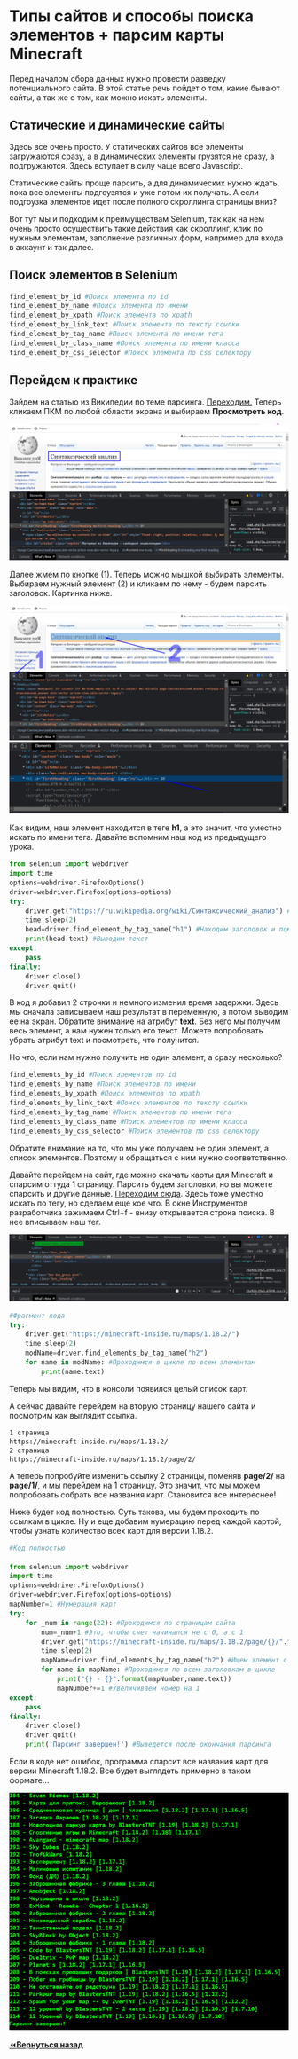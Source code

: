 # Типы сайтов и способы поиска элементов + парсим карты Minecraft
Перед началом сбора данных нужно провести разведку потенциального сайта. В этой статье речь пойдет о том, какие бывают сайты, а так же о том, как можно искать элементы.  

## Статические и динамические сайты
Здесь все очень просто. У статических сайтов все элементы загружаются сразу, а в динамических элементы грузятся не сразу, а подгружаются. Здесь вступает в силу чаще всего Javascript.  

Статические сайты проще парсить, а для динамических нужно ждать, пока все элементы подгоузятся и уже потом их получать. А если подгоузка элементов идет после полного скроллинга страницы вниз?  

Вот тут мы и подходим к преимуществам Selenium, так как на нем очень просто осуществить такие действия как скроллинг, клик по нужным элементам, заполнение различных форм, например для входа в аккаунт и так далее.  

## Поиск элементов в Selenium

```python
find_element_by_id #Поиск элемента по id
find_element_by_name #Поиск элемента по имени
find_element_by_xpath #Поиск элемента по xpath
find_element_by_link_text #Поиск элемента по тексту ссылки
find_element_by_tag_name #Поиск элемента по имени тега
find_element_by_class_name #Поиск элемента по имени класса
find_element_by_css_selector #Поиск элемента по css селектору
```

## Перейдем к практике

Зайдем на статью из Википедии по теме парсинга. [Переходим.](https://ru.wikipedia.org/wiki/Синтаксический_анализ) Теперь кликаем ПКМ по любой области экрана и выбираем **Просмотреть код**.

![img](img01.png)

Далее жмем по кнопке (1). Теперь можно мышкой выбирать элементы. Выбираем нужный элемент (2) и кликаем по нему - будем парсить заголовок. Картинка ниже.

![img](img02.png)  
![img](img03.png)

Как видим, наш элемент находится в теге **h1**, а это значит, что уместно искать по имени тега. Давайте вспомним наш код из предыдущего урока.

```python
from selenium import webdriver
import time
options=webdriver.FirefoxOptions()
driver=webdriver.Firefox(options=options)
try:
	driver.get("https://ru.wikipedia.org/wiki/Синтаксический_анализ") #Заходим на сайт
	time.sleep(2)
	head=driver.find_element_by_tag_name("h1") #Находим заголовок и помещаем его в переменную
	print(head.text) #Выводим текст
except:
	pass
finally:
	driver.close()
	driver.quit()
```

В код я добавил 2 строчки и немного изменил время задержки. Здесь мы сначала записываем наш результат в переменную, а потом выводим ее на экран. Обратите внимание на атрибут **text**. Без него мы получим весь элемент, а нам нужен только его текст. Можете попробовать убрать атрибут text и посмотреть, что получится.  

Но что, если нам нужно получить не один элемент, а сразу несколько?

```python
find_elements_by_id #Поиск элементов по id
find_elements_by_name #Поиск элементов по имени
find_elements_by_xpath #Поиск элементов по xpath
find_elements_by_link_text #Поиск элементов по тексту ссылки
find_elements_by_tag_name #Поиск элементов по имени тега
find_elements_by_class_name #Поиск элементов по имени класса
find_elements_by_css_selector #Поиск элементов по css селектору
```
Обратите внимание на то, что мы уже получаем не один элемент, а список элементов. Поэтому и обращаться с ним нужно соответственно.  

Давайте перейдем на сайт, где можно скачать карты для Minecraft и спарсим оттуда 1 страницу. Парсить будем заголовки, но вы можете спарсить и другие данные. [Переходим сюда](https://minecraft-inside.ru/maps/1.18.2/). Здесь тоже уместно искать по тегу, но сделаем еще кое что. В окне Инструментов разработчика зажимаем Ctrl+f - внизу открывается строка поиска. В нее вписываем наш тег.

![img](img04.png)

```python
#Фрагмент кода
try:
	driver.get("https://minecraft-inside.ru/maps/1.18.2/")
	time.sleep(2)
	modName=driver.find_elements_by_tag_name("h2")
	for name in modName: #Проходимся в цикле по всем элементам
		print(name.text)
```
Теперь мы видим, что в консоли появился целый список карт.  

А сейчас давайте перейдем на вторую страницу нашего сайта и посмотрим как выглядит ссылка.

```
1 страница
https://minecraft-inside.ru/maps/1.18.2/
2 страница
https://minecraft-inside.ru/maps/1.18.2/page/2/
```
А теперь попробуйте изменить ссылку 2 страницы, поменяв **page/2/** на **page/1/**, и мы перейдем на 1 страницу. Это значит, что мы можем попробовать собрать все названия карт. Становится все интереснее!  

Ниже будет код полностью. Суть такова, мы будем проходить по ссылкам в цикле. Ну и еще добавим нумерацию перед каждой картой, чтобы узнать количество всех карт для версии 1.18.2.

```python
#Код полностью

from selenium import webdriver
import time
options=webdriver.FirefoxOptions()
driver=webdriver.Firefox(options=options)
mapNumber=1 #Нумерация карт
try:
	for _num in range(22): #Проходимся по страницам сайта
		num=_num+1 #Это, чтобы счет начинался не с 0, а с 1
		driver.get("https://minecraft-inside.ru/maps/1.18.2/page/{}/".format(num))
		time.sleep(2)
		mapName=driver.find_elements_by_tag_name("h2") #Ищем элемент с заголовками
		for name in mapName: #Проходимся по всем заголовкам в цикле
			print("{} - {}".format(mapNumber,name.text))
			mapNumber+=1 #Увеличиваем номер на 1
except:
	pass
finally:
	driver.close()
	driver.quit()
	print('Парсинг завершен!') #Выведется после окончания парсинга
```

Если в коде нет ошибок, программа спарсит все названия карт для версии Minecraft 1.18.2. Все будет выглядеть примерно в таком формате...

![img](img05.png)

[:rewind:**Вернуться назад**](../../../../../README.md)